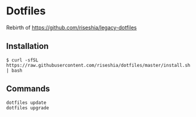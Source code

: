 # Dotfiles

Rebirth of https://github.com/riseshia/legacy-dotfiles

## Installation

```
$ curl -sfSL https://raw.githubusercontent.com/riseshia/dotfiles/master/install.sh | bash
```

## Commands

```
dotfiles update
dotfiles upgrade
```
